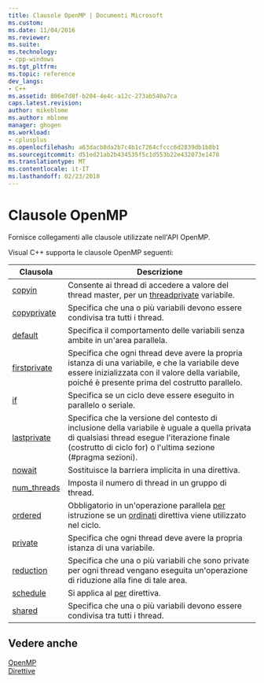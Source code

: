 ```yaml
---
title: Clausole OpenMP | Documenti Microsoft
ms.custom: 
ms.date: 11/04/2016
ms.reviewer: 
ms.suite: 
ms.technology:
- cpp-windows
ms.tgt_pltfrm: 
ms.topic: reference
dev_langs:
- C++
ms.assetid: 806e7d8f-b204-4e4c-a12c-273ab540a7ca
caps.latest.revision: 
author: mikeblome
ms.author: mblome
manager: ghogen
ms.workload:
- cplusplus
ms.openlocfilehash: a63dacb8da2b7c4b1c7264cfccc6d2839db1b8b1
ms.sourcegitcommit: d51ed21ab2b434535f5c1d553b22e432073e1478
ms.translationtype: MT
ms.contentlocale: it-IT
ms.lasthandoff: 02/23/2018
---
```

# <a name="openmp-clauses"></a>Clausole OpenMP
Fornisce collegamenti alle clausole utilizzate nell'API OpenMP.  
  
 Visual C++ supporta le clausole OpenMP seguenti:  
  
|Clausola|Descrizione|  
|------------|-----------------|  
|[copyin](../../../parallel/openmp/reference/copyin.md)|Consente ai thread di accedere a valore del thread master, per un [threadprivate](../../../parallel/openmp/reference/threadprivate.md) variabile.|  
|[copyprivate](../../../parallel/openmp/reference/copyprivate.md)|Specifica che una o più variabili devono essere condivisa tra tutti i thread.|  
|[default](../../../parallel/openmp/reference/default-openmp.md)|Specifica il comportamento delle variabili senza ambite in un'area parallela.|  
|[firstprivate](../../../parallel/openmp/reference/firstprivate.md)|Specifica che ogni thread deve avere la propria istanza di una variabile, e che la variabile deve essere inizializzata con il valore della variabile, poiché è presente prima del costrutto parallelo.|  
|[if](../../../parallel/openmp/reference/if-openmp.md)|Specifica se un ciclo deve essere eseguito in parallelo o seriale.|  
|[lastprivate](../../../parallel/openmp/reference/lastprivate.md)|Specifica che la versione del contesto di inclusione della variabile è uguale a quella privata di qualsiasi thread esegue l'iterazione finale (costrutto di ciclo for) o l'ultima sezione (#pragma sezioni).|  
|[nowait](../../../parallel/openmp/reference/nowait.md)|Sostituisce la barriera implicita in una direttiva.|  
|[num_threads](../../../parallel/openmp/reference/num-threads.md)|Imposta il numero di thread in un gruppo di thread.|  
|[ordered](../../../parallel/openmp/reference/ordered-openmp-clauses.md)|Obbligatorio in un'operazione parallela [per](../../../parallel/openmp/reference/for-openmp.md) istruzione se un [ordinati](../../../parallel/openmp/reference/ordered-openmp-directives.md) direttiva viene utilizzato nel ciclo.|  
|[private](../../../parallel/openmp/reference/private-openmp.md)|Specifica che ogni thread deve avere la propria istanza di una variabile.|  
|[reduction](../../../parallel/openmp/reference/reduction.md)|Specifica che una o più variabili che sono private per ogni thread vengano eseguita un'operazione di riduzione alla fine di tale area.|  
|[schedule](../../../parallel/openmp/reference/schedule.md)|Si applica al [per](../../../parallel/openmp/reference/for-openmp.md) direttiva.|  
|[shared](../../../parallel/openmp/reference/shared-openmp.md)|Specifica che una o più variabili devono essere condivisa tra tutti i thread.|  
  
## <a name="see-also"></a>Vedere anche  
 [OpenMP](../../../parallel/openmp/openmp-in-visual-cpp.md)   
 [Direttive](../../../parallel/openmp/reference/openmp-directives.md)